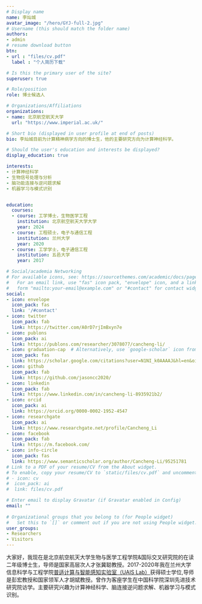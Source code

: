 ```yaml
---
# Display name
name: 李灿城
avatar_image: "/hero/GYJ-full-2.jpg"
# Username (this should match the folder name)
authors:
- admin
# resume download button
btn:
- url : "files/cv.pdf"
  label : "个人简历下载"

# Is this the primary user of the site?
superuser: true

# Role/position
role: 博士候选人

# Organizations/Affiliations
organizations:
- name: 北京航空航天大学
  url: "https://www.imperial.ac.uk/"

# Short bio (displayed in user profile at end of posts)
bio: 李灿城目前为计算精神病学方向的博士生，他的主要研究方向为计算神经科学。

# Should the user's education and interests be displayed?
display_education: true

interests:
- 计算神经科学
- 生物信号处理与分析
- 脑功能连接与逆问题求解
- 机器学习与模式识别


education:
  courses:
  - course: 工学博士，生物医学工程
    institution: 北京航空航天大学大学
    year: 2024
  - course: 工程硕士，电子与通信工程
    institution: 兰州大学
    year: 2020
  - course: 工学学士，电子通信工程
    institution: 五邑大学
    year: 2017

# Social/academia Networking
# For available icons, see: https://sourcethemes.com/academic/docs/page-builder/#icons
#   For an email link, use "fas" icon pack, "envelope" icon, and a link in the
#   form "mailto:your-email@example.com" or "#contact" for contact widget.
social:
- icon: envelope
  icon_pack: fas
  link: '/#contact'
- icon: twitter
  icon_pack: fab
  link: https://twitter.com/A0rD7rjImBxyn7e
- icon: publons
  icon_pack: ai
  link: https://publons.com/researcher/3078077/cancheng-li/ 
- icon: graduation-cap  # Alternatively, use `google-scholar` icon from `ai` icon pack
  icon_pack: fas
  link: https://scholar.google.com/citations?user=N1NI_k0AAAAJ&hl=en&oi=ao
- icon: github
  icon_pack: fab
  link: https://github.com/jasoncc2020/
- icon: linkedin
  icon_pack: fab
  link: https://www.linkedin.com/in/cancheng-li-8935921b2/
- icon: orcid
  icon_pack: ai
  link: https://orcid.org/0000-0002-1952-4547
- icon: researchgate
  icon_pack: ai
  link: https://www.researchgate.net/profile/Cancheng_Li
- icon: facebook
  icon_pack: fab
  link: https://m.facebook.com/
- icon: info-circle
  icon_pack: fas
  link: https://www.semanticscholar.org/author/Cancheng-Li/95251781  
# Link to a PDF of your resume/CV from the About widget.
# To enable, copy your resume/CV to `static/files/cv.pdf` and uncomment the lines below.  
# - icon: cv
#  icon_pack: ai
#  link: files/cv.pdf

# Enter email to display Gravatar (if Gravatar enabled in Config)
email: ""
  
# Organizational groups that you belong to (for People widget)
#   Set this to `[]` or comment out if you are not using People widget.  
user_groups:
- Researchers
- Visitors
---
```



大家好，我现在是北京航空航天大学生物与医学工程学院&国际交叉研究院的在读二年级博士生，导师是国家高层次人才张冀聪教授。2017-2020年我在兰州大学信息科学与工程学院[普适计算与智能感知实验室（UAIS Lab）](http://www.uais.edu.com)获得硕士学位,导师是彭宏教授和国家领军人才胡斌教授。曾作为客座学生在中国科学院深圳先进技术研究院访学。主要研究兴趣为计算神经科学、脑连接逆问题求解、机器学习与模式识别。

